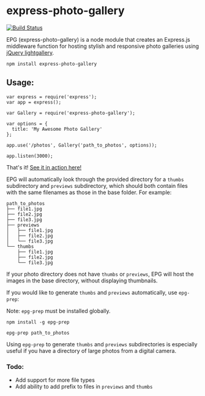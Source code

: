 # express-photo-gallery
[![Build Status](https://travis-ci.org/timmydoza/express-photo-gallery.svg?branch=master)](https://travis-ci.org/timmydoza/express-photo-gallery)

EPG (express-photo-gallery) is a node module that creates an Express.js middleware function for hosting stylish and responsive photo galleries using [jQuery lightgallery](http://sachinchoolur.github.io/lightGallery/).

`npm install express-photo-gallery`

## Usage:

```
var express = require('express');
var app = express();

var Gallery = require('express-photo-gallery');

var options = {
  title: 'My Awesome Photo Gallery'
};

app.use('/photos', Gallery('path_to_photos', options));

app.listen(3000);
```

That's it! [See it in action here!](http://timmydoza.com/epg)

EPG will automatically look through the provided directory for a `thumbs` subdirectory and `previews` subdirectory, which should both contain files with the same filenames as those in the base folder.  For example:

```
path_to_photos
├── file1.jpg
├── file2.jpg
├── file3.jpg
├── previews
│   ├── file1.jpg
│   ├── file2.jpg
│   └── file3.jpg
└── thumbs    
    ├── file1.jpg
    ├── file2.jpg
    └── file3.jpg
```
If your photo directory does not have `thumbs` or `previews`, EPG will host the images in the base directory, without displaying thumbnails.  

If you would like to generate `thumbs` and `previews` automatically, use `epg-prep`:

Note: `epg-prep` must be installed globally.

`npm install -g epg-prep`

`epg-prep path_to_photos`

Using `epg-prep` to generate `thumbs` and `previews` subdirectories is especially useful if you have a directory of large photos from a digital camera.

### Todo:

- Add support for more file types
- Add ability to add prefix to files in `previews` and `thumbs`
